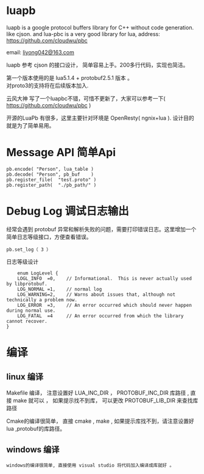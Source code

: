 # luapb
luapb is a google protocol buffers library for C++ without code generation.  like cjson. 
and lua-pbc is a very good library for lua, address: https://github.com/cloudwu/pbc

email: liyong042@163.com 

luapb 参考 cjson 的接口设计， 简单容易上手。200多行代码，实现也简洁。 

第一个版本使用的是 lua5.1.4 + protobuf2.5.1 版本 。  
对proto3的支持将在后续版本加入. 
	
云风大神 写了一个luapbc不错，可惜不更新了，大家可以参考一下( https://github.com/cloudwu/pbc )

开源的LuaPb 有很多，这里主要针对环境是 OpenResty( ngnix+lua ). 设计目的就是为了简单易用。 


# Message API 简单Api 
	 
	pb.encode( "Person", lua_table )         
	pb.decode( "Person", pb_buf    )
	pb.register_file(  "test.proto" )
	pb.register_path(  "./pb_path/" )
  
# Debug Log 调试日志输出 
  经常会遇到 protobuf 异常和解析失败的问题，需要打印错误日志。这里增加一个简单日志等级接口，方便查看错误。 
  
	pb.set_log（ 3 ）
  
  日志等级设计
  
        enum LogLevel {
		LOGL_INFO  =0,    // Informational.  This is never actually used by libprotobuf.
		LOG_NORMAL =1,    // normal log 
		LOG_WARNING=2,    // Warns about issues that, although not technically a problem now.
		LOG_ERROR  =3,    // An error occurred which should never happen during normal use.
		LOG_FATAL  =4     // An error occurred from which the library cannot recover.  
	}
	
# 编译 
  ## linux 编译 
   Makefile 编译， 注意设置好 LUA_INC_DIR ， PROTOBUF_INC_DIR 库路径 ,  直接 make 就可以 ，
   如果提示找不到库， 可以更改 PROTOBUF_LIB_DIR  来查找库路径 
  
   Cmake的编译很简单， 直接 cmake , make ,  如果提示库找不到，请注意设置好 lua ,protobuf的库路径。 
  ##  windows 编译  
    windows的编译很简单, 直接使用 visual studio 将代码加入编译成库就好 。  
  
  
